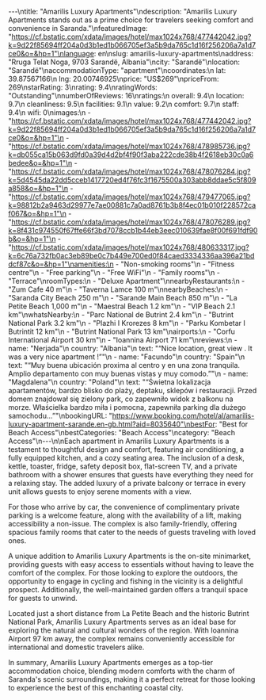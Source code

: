 ---\ntitle: "Amarilis Luxury Apartments"\ndescription: "Amarilis Luxury Apartments stands out as a prime choice for travelers seeking comfort and convenience in Saranda."\nfeaturedImage: "https://cf.bstatic.com/xdata/images/hotel/max1024x768/477442042.jpg?k=9d22f85694ff204a0d3b1ed1b066705ef3a5b9da765c1d16f256206a7a1d7ce0&o=&hp=1"\nlanguage: en\nslug: amarilis-luxury-apartments\naddress: "Rruga Telat Noga, 9703 Sarandë, Albania"\ncity: "Sarandë"\nlocation: "Sarandë"\naccommodationType: "apartment"\ncoordinates:\n  lat: 39.87567166\n  lng: 20.00746925\nprice: "US$269"\npriceFrom: 269\nstarRating: 3\nrating: 9.4\nratingWords: "Outstanding"\nnumberOfReviews: 16\nratings:\n  overall: 9.4\n  location: 9.7\n  cleanliness: 9.5\n  facilities: 9.1\n  value: 9.2\n  comfort: 9.7\n  staff: 9.4\n  wifi: 0\nimages:\n  - "https://cf.bstatic.com/xdata/images/hotel/max1024x768/477442042.jpg?k=9d22f85694ff204a0d3b1ed1b066705ef3a5b9da765c1d16f256206a7a1d7ce0&o=&hp=1"\n  - "https://cf.bstatic.com/xdata/images/hotel/max1024x768/478985736.jpg?k=db055ca15b063d9fd0a39d4d2bf4f90f3aba222cde38b4f2618eb30c0a6bedee&o=&hp=1"\n  - "https://cf.bstatic.com/xdata/images/hotel/max1024x768/478076284.jpg?k=5d4545da22dd5cceb1417720ed4f76fc3f1675500a303abb8ddae5c5f809a858&o=&hp=1"\n  - "https://cf.bstatic.com/xdata/images/hotel/max1024x768/479477065.jpg?k=98812b2a9463d29977e7ae00881c7a0ad8761b3b8f4ec01b010f228572caf067&o=&hp=1"\n  - "https://cf.bstatic.com/xdata/images/hotel/max1024x768/478076289.jpg?k=8f431c974550f67ffe66f3bd7078ccb1b44eb3eec010639fae8f00f691fdf90b&o=&hp=1"\n  - "https://cf.bstatic.com/xdata/images/hotel/max1024x768/480633317.jpg?k=6c76a732fb0ac3eb89be0c7b449e700ed0f84caed3334336aa396a21bddcf87c&o=&hp=1"\namenities:\n  - "Non-smoking rooms"\n  - "Fitness centre"\n  - "Free parking"\n  - "Free WiFi"\n  - "Family rooms"\n  - "Terrace"\nroomTypes:\n  - "Deluxe Apartment"\nnearbyRestaurants:\n  - "Zum Cafe 40 m"\n  - "Taverna Lamce 100 m"\nnearbyBeaches:\n  - "Saranda City Beach 250 m"\n  - "Sarande Main Beach 850 m"\n  - "La Petite Beach 1,000 m"\n  - "Maestral Beach 1.2 km"\n  - "VIP Beach 2.1 km"\nwhatsNearby:\n  - "Parc National de Butrint 2.4 km"\n  - "Butrint National Park 3.2 km"\n  - "Plazhi I Krorezes 8 km"\n  - "Parku Kombetar I Butrintit 12 km"\n  - "Butrint National Park 13 km"\nairports:\n  - "Corfu International Airport 30 km"\n  - "Ioannina Airport 71 km"\nreviews:\n  - name: "Nerjada"\n    country: "Albania"\n    text: "“Nice location, great view . It was a very nice apartment !”"\n  - name: "Facundo"\n    country: "Spain"\n    text: "“Muy buena ubicación proxima al centro y en una zona tranquila. Amplio departamento con muy buenas vistas y muy comodo.”"\n  - name: "Magdalena"\n    country: "Poland"\n    text: "“Świetna lokalizacja apartamentów, bardzo blisko do plaży, deptaku, sklepów i restauracji. Przed domem znajdował się zielony park, co zapewniło widok z balkonu na morze. Właścielka bardzo miła i pomocna, zapewniła parking dla dużego samochodu...”"\nbookingURL: "https://www.booking.com/hotel/al/amarilis-luxury-apartment-sarande.en-gb.html?aid=8035640"\nbestFor: "Best for Beach Access"\nbestCategories: "Beach Access"\ncategory: "Beach Access"\n---\n\nEach apartment in Amarilis Luxury Apartments is a testament to thoughtful design and comfort, featuring air conditioning, a fully equipped kitchen, and a cozy seating area. The inclusion of a desk, kettle, toaster, fridge, safety deposit box, flat-screen TV, and a private bathroom with a shower ensures that guests have everything they need for a relaxing stay. The added luxury of a private balcony or terrace in every unit allows guests to enjoy serene moments with a view.

For those who arrive by car, the convenience of complimentary private parking is a welcome feature, along with the availability of a lift, making accessibility a non-issue. The complex is also family-friendly, offering spacious family rooms that cater to the needs of guests traveling with loved ones.

A unique addition to Amarilis Luxury Apartments is the on-site minimarket, providing guests with easy access to essentials without having to leave the comfort of the complex. For those looking to explore the outdoors, the opportunity to engage in cycling and fishing in the vicinity is a delightful prospect. Additionally, the well-maintained garden offers a tranquil space for guests to unwind.

Located just a short distance from La Petite Beach and the historic Butrint National Park, Amarilis Luxury Apartments serves as an ideal base for exploring the natural and cultural wonders of the region. With Ioannina Airport 97 km away, the complex remains conveniently accessible for international and domestic travelers alike.

In summary, Amarilis Luxury Apartments emerges as a top-tier accommodation choice, blending modern comforts with the charm of Saranda's scenic surroundings, making it a perfect retreat for those looking to experience the best of this enchanting coastal city.